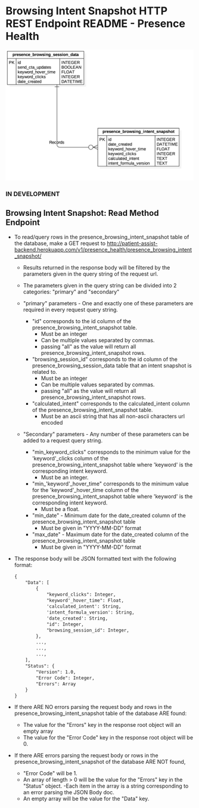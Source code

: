 # Browsing Intent Snapshot HTTP REST Endpoint README - Presence Health

![Browsing Intent Snapshot ERD - Presence Health](../../../db_erds/presence_health/presence_browsing_intent_snapshot_erd.jpg)

### IN DEVELOPMENT
## Browsing Intent Snapshot: Read Method Endpoint
- To read/query rows in the presence_browsing_intent_snapshot table of the database, make a GET request to
http://patient-assist-backend.herokuapp.com/v1/presence_health/presence_browsing_intent_snapshot/
    - Results returned in the response body will be filtered by the parameters given in the query string of the request url.
    - The parameters given in the query string can be divided into 2 categories: "primary" and "secondary"
    
    - "primary" parameters - One and exactly one of these parameters are required in every request query string.
        - "id" corresponds to the id column of the presence_browsing_intent_snapshot table.
            - Must be an integer
            - Can be multiple values separated by commas.
            - passing "all" as the value will return all presence_browsing_intent_snapshot rows.
        - "browsing_session_id" corresponds to the id column of the presence_browsing_session_data table that an intent snapshot is related to.
            - Must be an integer
            - Can be multiple values separated by commas.
            - passing "all" as the value will return all presence_browsing_intent_snapshot rows.
        - "calculated_intent" corresponds to the calculated_intent column of the presence_browsing_intent_snapshot table.
            - Must be an ascii string that has all non-ascii characters url encoded
            
    - "Secondary" parameters - Any number of these parameters can be added to a request query string.
        - "min_keyword_clicks" corresponds to the minimum value for the 'keyword'_clicks column of the presence_browsing_intent_snapshot table where 'keyword' is the corresponding intent keyword.
            - Must be an integer.
        - "min_'keyword'_hover_time" corresponds to the minimum value for the 'keyword'_hover_time column of the presence_browsing_intent_snapshot table where 'keyword' is the corresponding intent keyword.
            - Must be a float.
        - "min_date" - Minimum date for the date_created column of the presence_browsing_intent_snapshot table
            - Must be given in "YYYY-MM-DD" format
        - "max_date" - Maximum date for the date_created column of the presence_browsing_intent_snapshot table
            - Must be given in "YYYY-MM-DD" format
    
- The response body will be JSON formatted text with the following format:
    ```
    {
        "Data": [
            {
                "keyword_clicks": Integer,
                "keyword'_hover_time": Float,
                'calculated_intent': String,
                'intent_formula_version': String,
                'date_created': String,
                "id": Integer,
                "browsing_session_id": Integer,
            },
            ...,
            ...,
            ...,
        ],
        "Status": {
            "Version": 1.0,
            "Error Code": Integer,
            "Errors": Array
        }
    }
    ```
  
- If there ARE NO errors parsing the request body and rows in the presence_browsing_intent_snapshot table of the database ARE found:
    - The value for the "Errors" key in the response root object will an empty array
    - The value for the "Error Code" key in the response root object will be 0. 
- If there ARE errors parsing the request body or rows in the presence_browsing_intent_snapshot of the database ARE NOT found,
    - "Error Code" will be 1.
    - An array of length > 0 will be the value for the "Errors" key in the "Status" object.
        -Each item in the array is a string corresponding to an error parsing the JSON Body doc.
    - An empty array will be the value for the "Data" key.
